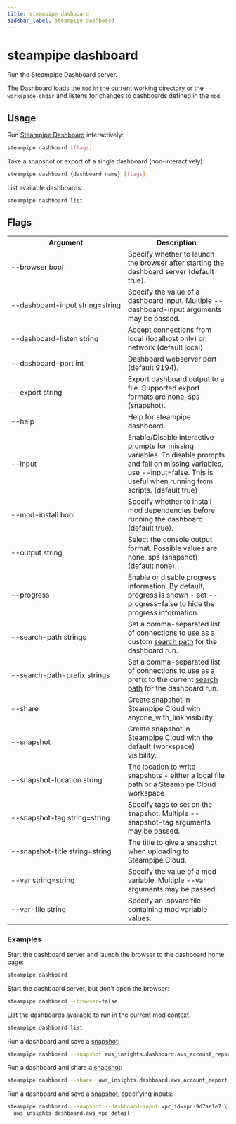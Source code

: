 ```yaml
---
title: steampipe dashboard
sidebar_label: steampipe dashboard
---
```


# steampipe dashboard
Run the Steampipe Dashboard server.

The Dashboard loads the `mod` in the current working directory or the `--workspace-chdir` and listens for changes to dashboards defined in the `mod`.

## Usage
Run [Steampipe Dashboard](/docs/dashboard/overview) interactively:
```bash
steampipe dashboard [flags]
```

Take a snapshot or export of a single dashboard (non-interactively):
```bash
steampipe dashboard {dashboard name} [flags]
```

List available dashboards:
```bash
steampipe dashboard list
```

## Flags


<table>
  <tr> 
    <th> Argument </th> 
    <th> Description </th> 
  </tr>

  <tr> 
    <td nowrap="true"> <inlineCode>--browser bool</inlineCode>  </td> 
    <td>  Specify whether to launch the browser after starting the dashboard server (default <inlineCode>true</inlineCode>). </td>
  </tr>

  <tr> 
    <td nowrap="true"> <inlineCode>--dashboard-input string=string </inlineCode>  </td> 
    <td>  Specify the value of a dashboard input.  Multiple <inlineCode>--dashboard-input</inlineCode> arguments may be passed.
    </td>
  </tr>

  <tr> 
    <td nowrap="true"> <inlineCode>--dashboard-listen string</inlineCode>  </td> 
    <td>  Accept connections from <inlineCode>local</inlineCode> (localhost only) or <inlineCode>network</inlineCode>  (default <inlineCode>local</inlineCode>). </td>
  </tr>

  <tr> 
    <td nowrap="true"> <inlineCode>--dashboard-port int</inlineCode>  </td> 
    <td>  Dashboard webserver port (default <inlineCode>9194</inlineCode>). </td>
  </tr>


  <tr> 
    <td nowrap="true"> <inlineCode>--export string</inlineCode>  </td> 
    <td> Export dashboard output to a file.  Supported export formats are <inlineCode>none</inlineCode>, <inlineCode>sps</inlineCode> (<inlineCode>snapshot</inlineCode>).  
    </td> 

  </tr>

  <tr> 
    <td nowrap="true"> <inlineCode>--help</inlineCode> </td> 
    <td>  Help for <inlineCode>steampipe dashboard.</inlineCode></td> 
  </tr>

  <tr> 
    <td nowrap="true"> <inlineCode>--input</inlineCode> </td> 
    <td>  Enable/Disable interactive prompts for missing variables.  To disable prompts and fail on missing variables, use <inlineCode>--input=false</inlineCode>.  This is useful when running from scripts. (default true)</td> 
  </tr>


  <tr> 
    <td nowrap="true"> <inlineCode>--mod-install bool</inlineCode>  </td> 
    <td>  Specify whether to install mod dependencies before running the dashboard (default <inlineCode>true</inlineCode>). </td>
  </tr>

  <tr> 
    <td nowrap="true"> <inlineCode>--output string</inlineCode> </td> 
    <td>  Select the console output format.  Possible values are <inlineCode>none, sps (snapshot)</inlineCode> (default <inlineCode>none</inlineCode>).</td> 
  </tr>

  <tr> 
    <td nowrap="true"> <inlineCode>--progress</inlineCode>  </td> 
    <td> Enable or disable progress information. By default, progress is shown - set <inlineCode>--progress=false</inlineCode> to hide the progress information.  </td>
  </tr>


  <tr> 
    <td nowrap="true"> <inlineCode>--search-path strings</inlineCode>  </td> 
    <td>  Set a comma-separated list of connections to use as a custom <a href="managing/connections#setting-the-search-path">search path</a> for the dashboard run. </td>
  </tr>
      
  <tr> 
    <td nowrap="true"> <inlineCode>--search-path-prefix strings</inlineCode>  </td> 
    <td>  Set a comma-separated list of connections to use as a prefix to the current <a href="managing/connections#setting-the-search-path">search path</a> for the dashboard run. </td>
  </tr>


  <tr> 
    <td nowrap="true"> <inlineCode>--share</inlineCode>  </td> 
    <td> Create snapshot in Steampipe Cloud with <inlineCode>anyone_with_link</inlineCode> visibility.  </td>
  </tr>

  <tr> 
    <td nowrap="true"> <inlineCode>--snapshot</inlineCode>  </td> 
    <td> Create snapshot in Steampipe Cloud with the default (<inlineCode>workspace</inlineCode>) visibility.  </td>
  </tr>
    
  <tr> 
    <td nowrap="true"> <inlineCode>--snapshot-location string</inlineCode>  </td> 
    <td> The location to write snapshots - either a local file path or a Steampipe Cloud workspace  </td>
  </tr>

  <tr> 
    <td nowrap="true"> <inlineCode>--snapshot-tag string=string  </inlineCode>  </td> 
    <td> Specify tags to set on the snapshot.  Multiple <inlineCode>--snapshot-tag </inlineCode> arguments may be passed.</td>
  </tr>


  <tr> 
    <td nowrap="true"> <inlineCode>--snapshot-title string=string  </inlineCode>  </td> 
    <td> The title to give a snapshot when uploading to Steampipe Cloud.  </td>
  </tr>


  <tr> 
    <td nowrap="true"> <inlineCode>--var string=string </inlineCode>  </td> 
    <td>  Specify the value of a mod variable. Multiple <inlineCode>--var </inlineCode> arguments may be passed.
    </td>
  </tr>

  <tr> 
    <td nowrap="true"> <inlineCode>--var-file string</inlineCode>  </td> 
    <td>  Specify an .spvars file containing mod variable values. 
    </td>
  </tr>
</table>

### Examples

Start the dashboard server and launch the browser to the dashboard home page:

```bash
steampipe dashboard
```


Start the dashboard server, but don't open the browser:

```bash
steampipe dashboard --browser=false
```

List the dashboards available to run in the current mod context:

```bash
steampipe dashboard list
```

Run a dashboard and save a [snapshot](/docs/snapshots/batch-snapshots):

```bash
steampipe dashboard --snapshot aws_insights.dashboard.aws_account_report
```

Run a dashboard and share a [snapshot](/docs/snapshots/batch-snapshots):

```bash
steampipe dashboard --share  aws_insights.dashboard.aws_account_report
```


Run a dashboard and save a [snapshot](/docs/snapshots/batch-snapshots), specifying inputs:

```bash
steampipe dashboard --snapshot --dashboard-input vpc_id=vpc-9d7ae1e7 \
  aws_insights.dashboard.aws_vpc_detail
```